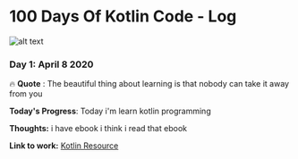 # 100 Days Of Kotlin Code - Log 


![alt text](https://miro.medium.com/max/311/1*3T_W1dMbDAYkClPejRAUIw.png)
 ### Day 1: April 8 2020
:fire: **Quote** : The beautiful thing about learning is that nobody can take it away from you

**Today's Progress**: Today i'm learn kotlin programming

**Thoughts:** i have ebook i think i read that ebook

**Link to work:** [Kotlin Resource](https://kotlinlang.org/docs/reference/)



